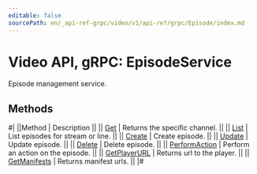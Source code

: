 ```yaml
---
editable: false
sourcePath: en/_api-ref-grpc/video/v1/api-ref/grpc/Episode/index.md
---
```


# Video API, gRPC: EpisodeService

Episode management service.

## Methods

#|
||Method | Description ||
|| [Get](get.md) | Returns the specific channel. ||
|| [List](list.md) | List episodes for stream or line. ||
|| [Create](create.md) | Create episode. ||
|| [Update](update.md) | Update episode. ||
|| [Delete](delete.md) | Delete episode. ||
|| [PerformAction](performAction.md) | Perform an action on the episode. ||
|| [GetPlayerURL](getPlayerURL.md) | Returns url to the player. ||
|| [GetManifests](getManifests.md) | Returns manifest urls. ||
|#